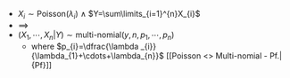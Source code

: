 
- $X_{i}\sim \text{Poisson}(\lambda_{i})$  $\land$  $Y=\sum\limits_{i=1}^{n}X_{i}$
- $\implies$
- $(X_{1},\,\cdots,\,X_{n}|Y)\sim \text{multi-nomial}(y,\,n,\,p_{1},\,\cdots,\,p_{n})$
	- where  $p_{i}=\dfrac{\lambda _{i}}{\lambda_{1}+\cdots+\lambda_{n}}$  [[Poisson <> Multi-nomial - Pf.|{Pf}]]